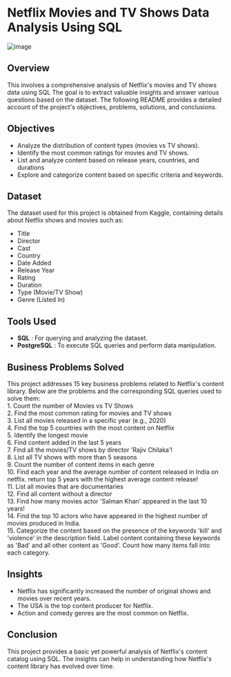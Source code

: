 # Netflix Movies and TV Shows Data Analysis Using SQL
![image](https://github.com/user-attachments/assets/a99968e6-f186-4b03-ba77-7aaef0be456c)

## Overview
This involves a comprehensive analysis of Netflix's movies and TV shows data using SQL The goal is to
extract valuable insights and answer various questions based on the dataset. The following README
provides a detailed account of the project's objectives, problems, solutions, and conclusions.

## Objectives
- Analyze the distribution of content types (movies vs TV shows).
- Identify the most common ratings for movies and TV shows.
- List and analyze content based on release years, countries, and durations
- Explore and categorize content based on specific criteria and keywords.

## Dataset
The dataset used for this project is obtained from Kaggle, containing details about Netflix shows and movies such as:
- Title
- Director
- Cast
- Country
- Date Added
- Release Year
- Rating
- Duration
- Type (Movie/TV Show)
- Genre (Listed In)

## Tools Used
- **SQL** : For querying and analyzing the dataset.
- **PostgreSQL** : To execute SQL queries and perform data manipulation.


## Business Problems Solved

This project addresses 15 key business problems related to Netflix's content library. Below are the problems and the corresponding SQL queries used to solve them: <br>
    1. Count the number of Movies vs TV Shows <br>
    2. Find the most common rating for movies and TV shows <br>
    3. List all movies released in a specific year (e.g., 2020) <br>
    4. Find the top 5 countries with the most content on Netflix <br>
    5. Identify the longest movie <br>
    6. Find content added in the last 5 years <br>
    7. Find all the movies/TV shows by director 'Rajiv Chilaka'! <br>
    8. List all TV shows with more than 5 seasons <br>
    9. Count the number of content items in each genre <br> 
    10. Find each year and the average number of content released in India on netflix. return top 5 years with the highest average content release! <br>
    11. List all movies that are documentaries <br>
    12. Find all content without a director <br>
    13. Find how many movies actor 'Salman Khan' appeared in the last 10 years! <br>
    14. Find the top 10 actors who have appeared in the highest number of movies produced in India. <br>
    15. Categorize the content based on the presence of the keywords 'kill' and 'violence' in the description field. Label content containing these keywords as 'Bad' and all other content as 'Good'. Count how many items fall into each category.

## Insights

- Netflix has significantly increased the number of original shows and movies over recent years.
- The USA is the top content producer for Netflix.
- Action and comedy genres are the most common on Netflix.

## Conclusion
This project provides a basic yet powerful analysis of Netflix's content catalog using SQL. The insights can help in understanding how Netflix's content library has evolved over time.

